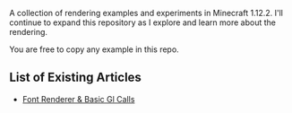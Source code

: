 A collection of rendering examples and experiments in Minecraft 1.12.2. I'll continue to expand this repository as I explore and learn more about the rendering.

You are free to copy any example in this repo.

## List of Existing Articles
- [Font Renderer & Basic Gl Calls](https://github.com/tttsaurus/Mc122RenderBook/blob/main/articles/FontRenderer.md)
